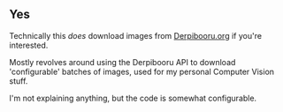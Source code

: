 ## Yes
Technically this _does_ download images from [Derpibooru.org](https://derpibooru.org) if you're interested.

Mostly revolves around using the Derpibooru API to download 'configurable' batches of images, used for my personal Computer Vision stuff.

I'm not explaining anything, but the code is somewhat configurable.